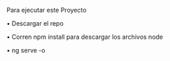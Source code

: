 Para ejecutar este Proyecto

•	Descargar el repo 

•	Corren npm install para descargar los archivos node

•	ng serve -o 

